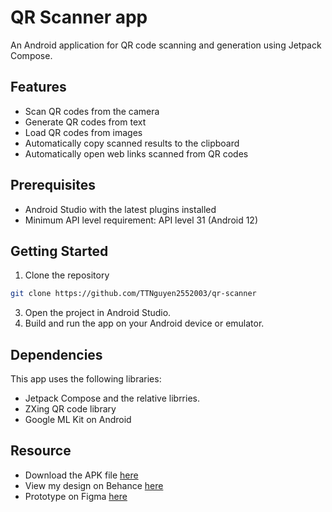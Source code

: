 # QR Scanner app
An Android application for QR code scanning and generation using Jetpack Compose.

## Features
- Scan QR codes from the camera
- Generate QR codes from text
- Load QR codes from images
- Automatically copy scanned results to the clipboard
- Automatically open web links scanned from QR codes

## Prerequisites
- Android Studio with the latest plugins installed
- Minimum API level requirement: API level 31 (Android 12)

## Getting Started
1. Clone the repository
```sh
git clone https://github.com/TTNguyen2552003/qr-scanner
```

3. Open the project in Android Studio.
4. Build and run the app on your Android device or emulator.

## Dependencies
This app uses the following libraries:

- Jetpack Compose and the relative librries.
- ZXing QR code library
- Google ML Kit on Android

## Resource
- Download the APK file [here]()
- View my design on Behance [here]()
- Prototype on Figma [here]()
